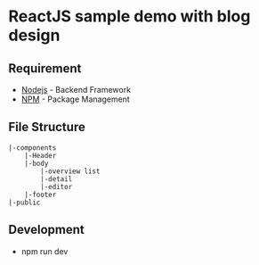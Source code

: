 # ReactJS sample demo with blog design #

## Requirement ##
* [Nodejs](https://nodejs.org/en/) - Backend Framework
* [NPM](https://www.npmjs.com/) - Package Management

## File Structure ##
	|-components
		|-Header
		|-body
			|-overview list
			|-detail
			|-editor
		|-footer
	|-public

## Development ##
* npm run dev